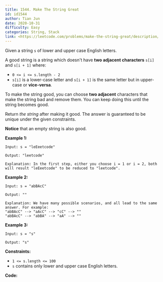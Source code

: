 ```yaml
---
title: 1544. Make The String Great
id: id1544
author: Tian Jun
date: 2020-10-31
difficulty: Easy
categories: String, Stack
link: <https://leetcode.com/problems/make-the-string-great/description/>
---
```


Given a string `s` of lower and upper case English letters.

A good string is a string which doesn't have  **two adjacent characters**
`s[i]` and `s[i + 1]` where:

  * `0 <= i <= s.length - 2`
  * `s[i]` is a lower-case letter and `s[i + 1]` is the same letter but in upper-case or **vice-versa**.

To make the string good, you can choose **two adjacent** characters that make
the string bad and remove them. You can keep doing this until the string
becomes good.

Return _the string_ after making it good. The answer is guaranteed to be
unique under the given constraints.

**Notice** that an empty string is also good.



**Example 1:**
            
	Input: s = "leEeetcode"    
	Output: "leetcode"    
	Explanation: In the first step, either you choose i = 1 or i = 2, both will result "leEeetcode" to be reduced to "leetcode".    

**Example 2:**
            
	Input: s = "abBAcC"    
	Output: ""    
	Explanation: We have many possible scenarios, and all lead to the same answer. For example:    "abBAcC" --> "aAcC" --> "cC" --> ""    "abBAcC" --> "abBA" --> "aA" --> ""    

**Example 3:**
            
	Input: s = "s"    
	Output: "s"    



**Constraints:**

  * `1 <= s.length <= 100`
  * `s` contains only lower and upper case English letters.


**Code:**
